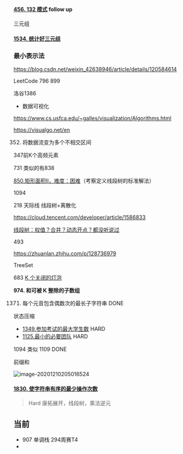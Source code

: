 



#### [456. 132 模式](https://leetcode-cn.com/problems/132-pattern/) follow up

三元组

#### [1534. 统计好三元组](https://leetcode-cn.com/problems/count-good-triplets/)





### 最小表示法

https://blog.csdn.net/weixin_42638946/article/details/120584614

LeetCode 796 899

洛谷1386







-  数据可视化

https://www.cs.usfca.edu/~galles/visualization/Algorithms.html



https://visualgo.net/en







352. 将数据流变为多个不相交区间

347前K个高频元素

731  类似的有838

[850.矩形面积II，难度：困难](https://leetcode-cn.com/problems/rectangle-area-ii/)（考察定义线段树的标准解法）



1094





218 天际线  线段树+离散化

https://cloud.tencent.com/developer/article/1586833



[线段树：权值？合并？动态开点？都没听说过](https://github.tiankonguse.com/blog/2021/09/20/segment-merge.html)



493

https://zhuanlan.zhihu.com/p/128736979





TreeSet

683 [ K 个关闭的灯泡](https://leetcode-cn.com/problems/k-empty-slots) 









**974. 和可被 K 整除的子数组**

1371. 每个元音包含偶数次的最长子字符串  DONE





状态压缩

- [1349.参加考试的最大学生数](https://leetcode-cn.com/problems/maximum-students-taking-exam/)  HARD
- [1125.最小的必要团队](https://leetcode-cn.com/problems/smallest-sufficient-team/)  HARD





1094 类似 1109  DONE

 

前缀和

![image-20201210205016524](D:\Dev\SrcCode\geek-algorithm-leetcode\src\main\leetcode_manuscripts\todo\TODO_LIST.assets\image-20201210205016524.png)

 []()



#### [1830. 使字符串有序的最少操作次数](https://leetcode-cn.com/problems/minimum-number-of-operations-to-make-string-sorted/)

> Hard 康拓展开，线段树，乘法逆元







## 当前

- 907 单调栈 294周赛T4
- 







